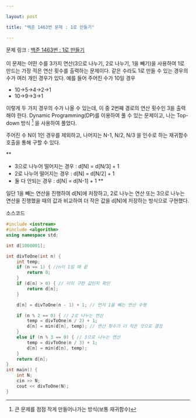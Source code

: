 ```yaml
---

layout: post

title: "백준 1463번 문제 : 1로 만들기"

---
```

문제 링크 : [백준 1463번 : 1로 만들기](https://www.acmicpc.net/problem/1463)<br><br>
이 문제는 어떤 수를 3가지 연산(3으로 나누기, 2로 나누기, 1을 빼기)을 사용하여 1로 만드는 가장 적은 연산 횟수를 출력하는 문제이다. 같은 수라도 1로 만들 수 있는 경우의 수가 여러 개인 경우가 있다. 예를 들어 주어진 수가 10일 경우


- 10->5->4->2->1
- 10->9->3->1



이렇게 두 가지 경우의 수가 나올 수 있는데, 이 중 2번째 경로의 연산 횟수인 3을 출력해야 한다. Dynamic Programming(DP)를 이용하여 풀 수 있는 문제이고, 나는 Top-down 방식 [^1] 을 사용하여 풀었다.

주어진 수 N이 1인 경우를 제외하고, 나머지는 N-1, N/2, N/3 을 인수로 하는 재귀함수 호출을 통해 구할 수 있다. 

**
- 3으로 나누어 떨어지는 경우 : d[N] = d[N/3] + 1
- 2로 나누어 떨어지는 경우 : d[N] = d[N/2] + 1
- 둘 다 안되는 경우 : d[N] = d[N-1] + 1
**

일단 1을 빼는 연산을 진행하여 d[N]에 저장하고, 2로 나누는 연산 또는 3으로 나누는 연산을 진행했을 때의 값과 비교하여 더 작은 값을 d[N]에 저장하는 방식으로 구현했다.



소스코드

```c++
#include <iostream>
#include <algorithm>
using namespace std;

int d[1000001];

int divToOne(int n) {
	int temp;
	if (n == 1) { //n이 1일 때 끝
		return 0;
	}
	if (d[n] > 0) { // 이미 구한 값인지 확인
		return d[n];
	}

	d[n] = divToOne(n - 1) + 1; // 먼저 1을 빼는 연산 수행

	if (n % 2 == 0) { // 2로 나누는 연산
		temp = divToOne(n / 2) + 1;
		d[n] = min(d[n], temp); // 연산 횟수가 더 적은 것으로 결정
	}
	else if (n % 3 == 0) { // 3으로 나누는 연산
		temp = divToOne(n / 3) + 1;
		d[n] = min(d[n], temp);
	}
	return d[n];
}
int main() {
	int N;
	cin >> N;
	cout << divToOne(N);
}
```

[^1]: 큰 문제를 점점 작게 만들어나가는 방식(보통 재귀함수)



